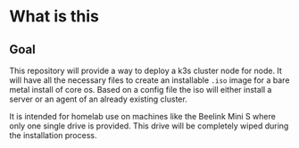 # What is this
## Goal
This repository will provide a way to  deploy a k3s cluster node for node.
It will have all the necessary files to create an installable `.iso` image for
a bare metal install of core os.
Based on a config file the iso will either install a server or an agent of
an already existing cluster.

It is intended for homelab use on machines like the Beelink Mini S where only
one single drive is provided. This drive will be completely wiped during the
installation process.
